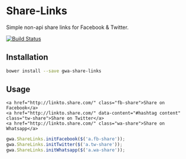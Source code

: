# Share-Links

Simple non-api share links for Facebook &amp; Twitter.

[![Build Status](https://travis-ci.org/gwa/Share-Links.svg?branch=master)](https://travis-ci.org/gwa/Share-Links)

## Installation

```bash
bower install --save gwa-share-links
```

## Usage

```markup
<a href="http://linkto.share.com/" class="fb-share">Share on Facebook</a>
<a href="http://linkto.share.com/" data-content="#hashtag content" class="tw-share">Share on Twitter</a>
<a href="http://linkto.share.com/" class="wa-share">Share on Whatsapp</a>
```

```js
gwa.ShareLinks.initFacebook($('a.fb-share'));
gwa.ShareLinks.initTwitter($('a.tw-share'));
gwa.ShareLinks.initWhatsapp($('a.wa-share'));
```
